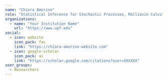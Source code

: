 ```yaml
---
name: "Chiara Amorino"
role: "Statistical Inference for Stochastic Processes, Malliavin Calculus, Differential Privacy"
organizations:
  - name: "Your Institution Name"
    url: "https://www.upf.edu"
social:
  - icon: website
    icon_pack: fas
    link: "https://chiara-amorino-website.com"
  - icon: google-scholar
    icon_pack: ai
    link: "https://scholar.google.com/citations?user=XXXXXX"
user_groups:
  - Researchers
---
```

